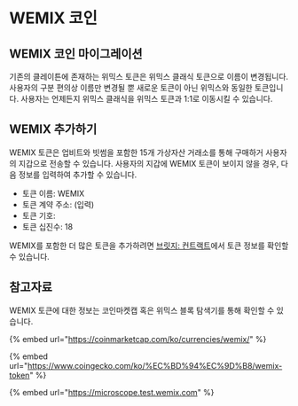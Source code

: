 # WEMIX 코인

## WEMIX 코인 마이그레이션

기존의 클레이튼에 존재하는 위믹스 토큰은 위믹스 클래식 토큰으로 이름이 변경됩니다. 사용자의 구분 편의상 이름만 변경될 뿐 새로운 토큰이 아닌 위믹스와 동일한 토큰입니다. 사용자는 언제든지 위믹스 클래식을 위믹스 토큰과 1:1로 이동시킬 수 있습니다.

## WEMIX 추가하기

WEMIX 토큰은 업비트와 빗썸을 포함한 15개 가상자산 거래소를 통해 구매하거 사용자의 지갑으로 전송할 수 있습니다. 사용자의 지갑에 WEMIX 토큰이 보이지 않을 경우, 다음 정보를 입력하여 추가할 수 있습니다.

* 토큰 이름: WEMIX
* 토큰 계약 주소: (입력)
* 토큰 기호:&#x20;
* 토큰 십진수: 18

WEMIX를 포함한 더 많은 토큰을 추가하려면 [브릿지: 컨트랙트](../../SERVICES/undefined-2/undefined-2.md)에서 토큰 정보를 확인할 수 있습니다.

## 참고자료

WEMIX 토큰에 대한 정보는 코인마켓캡 혹은 위믹스 블록 탐색기를 통해 확인할 수 있습니다.

{% embed url="https://coinmarketcap.com/ko/currencies/wemix/" %}

{% embed url="https://www.coingecko.com/ko/%EC%BD%94%EC%9D%B8/wemix-token" %}

{% embed url="https://microscope.test.wemix.com" %}
